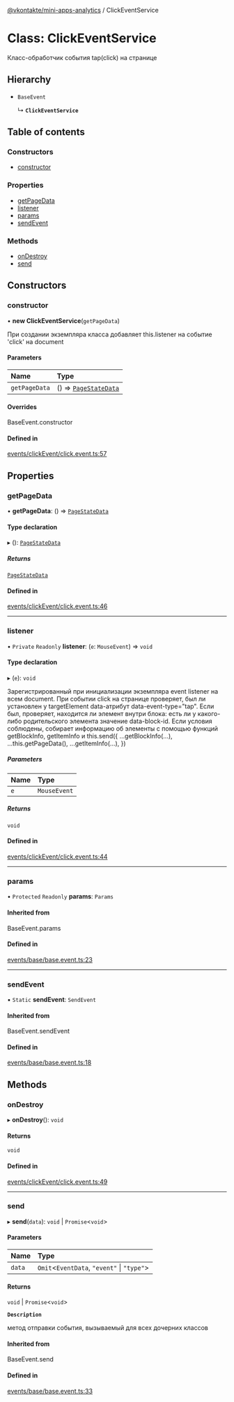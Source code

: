 [@vkontakte/mini-apps-analytics](../README.md) / ClickEventService

# Class: ClickEventService

Класс-обработчик события tap(click) на странице

## Hierarchy

- `BaseEvent`

  ↳ **`ClickEventService`**

## Table of contents

### Constructors

- [constructor](ClickEventService.md#constructor)

### Properties

- [getPageData](ClickEventService.md#getpagedata)
- [listener](ClickEventService.md#listener)
- [params](ClickEventService.md#params)
- [sendEvent](ClickEventService.md#sendevent)

### Methods

- [onDestroy](ClickEventService.md#ondestroy)
- [send](ClickEventService.md#send)

## Constructors

### constructor

• **new ClickEventService**(`getPageData`)

При создании экземпляра класса добавляет this.listener на событие 'click' на document

#### Parameters

| Name | Type |
| :------ | :------ |
| `getPageData` | () => [`PageStateData`](../README.md#pagestatedata) |

#### Overrides

BaseEvent.constructor

#### Defined in

[events/clickEvent/click.event.ts:57](https://github.com/VKCOM/mini-apps-analytics/blob/298fc17/packages/core/src/events/clickEvent/click.event.ts#L57)

## Properties

### getPageData

• **getPageData**: () => [`PageStateData`](../README.md#pagestatedata)

#### Type declaration

▸ (): [`PageStateData`](../README.md#pagestatedata)

##### Returns

[`PageStateData`](../README.md#pagestatedata)

#### Defined in

[events/clickEvent/click.event.ts:46](https://github.com/VKCOM/mini-apps-analytics/blob/298fc17/packages/core/src/events/clickEvent/click.event.ts#L46)

___

### listener

• `Private` `Readonly` **listener**: (`e`: `MouseEvent`) => `void`

#### Type declaration

▸ (`e`): `void`

Зарегистрированный при инициализации экземпляра event listener на всем document.
При событии click на странице проверяет, был ли установлен у targetElement data-атрибут
data-event-type="tap". Если был, проверяет, находится ли элемент внутри блока: есть ли у какого-либо родительского
элемента значение data-block-id. Если условия соблюдены, собирает информацию об элементы с помощью функций
getBlockInfo, getItemInfo и
this.send({
    ...getBlockInfo(...),
    ...this.getPageData(),
    ...getItemInfo(...),
})

##### Parameters

| Name | Type |
| :------ | :------ |
| `e` | `MouseEvent` |

##### Returns

`void`

#### Defined in

[events/clickEvent/click.event.ts:44](https://github.com/VKCOM/mini-apps-analytics/blob/298fc17/packages/core/src/events/clickEvent/click.event.ts#L44)

___

### params

• `Protected` `Readonly` **params**: `Params`

#### Inherited from

BaseEvent.params

#### Defined in

[events/base/base.event.ts:23](https://github.com/VKCOM/mini-apps-analytics/blob/298fc17/packages/core/src/events/base/base.event.ts#L23)

___

### sendEvent

▪ `Static` **sendEvent**: `SendEvent`

#### Inherited from

BaseEvent.sendEvent

#### Defined in

[events/base/base.event.ts:18](https://github.com/VKCOM/mini-apps-analytics/blob/298fc17/packages/core/src/events/base/base.event.ts#L18)

## Methods

### onDestroy

▸ **onDestroy**(): `void`

#### Returns

`void`

#### Defined in

[events/clickEvent/click.event.ts:49](https://github.com/VKCOM/mini-apps-analytics/blob/298fc17/packages/core/src/events/clickEvent/click.event.ts#L49)

___

### send

▸ **send**(`data`): `void` \| `Promise`<`void`\>

#### Parameters

| Name | Type |
| :------ | :------ |
| `data` | `Omit`<`EventData`, ``"event"`` \| ``"type"``\> |

#### Returns

`void` \| `Promise`<`void`\>

**`Description`**

метод отправки события, вызываемый для всех дочерних классов

#### Inherited from

BaseEvent.send

#### Defined in

[events/base/base.event.ts:33](https://github.com/VKCOM/mini-apps-analytics/blob/298fc17/packages/core/src/events/base/base.event.ts#L33)
